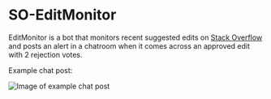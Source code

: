 # SO-EditMonitor
EditMonitor is a bot that monitors recent suggested edits on [Stack Overflow](http://stackoverflow.com) and posts an alert in a chatroom when it comes across an approved edit with 2 rejection votes.

Example chat post:

![Image of example chat post](https://i.imgur.com/qQDQ1wj.png)
